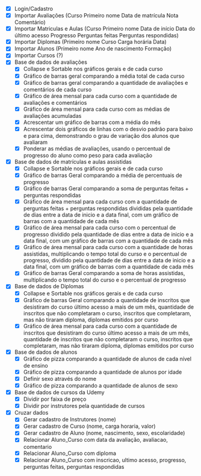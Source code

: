 * [x] Login/Cadastro
* [x] Importar Avaliações (Curso	Primeiro nome	Data de matrícula	Nota	Comentário)
* [x] Importar Matriculas e Aulas (Curso	Primeiro nome	Data de início	Data do último acesso	Progresso	Perguntas feitas	Perguntas respondidas)
* [x] Importar Diplomas (Primeiro nome	Curso	Carga horária	Data)
* [x] Importar Alunos (Primeiro nome	Ano de nascimento	Formação)
* [x] Importar Cursos (?)
* [x] Base de dados de avaliações
    * [x] Collapse e Sortable nos gráficos gerais e de cada curso
    * [x] Gráfico de barras geral comparando a média total de cada curso
    * [x] Gráfico de barras geral comparando a quantidade de avaliações e comentários de cada curso
    * [x] Gráfico de área mensal para cada curso com a quantidade de avaliações e comentários
    * [x] Gráfico de área mensal para cada curso com as médias de avaliações acumuladas
    * [x] Acrescentar um gráfico de barras com a média do mês
    * [x] Acrescentar dois gráficos de linhas com o desvio padrão para baixo e para cima, demonstrando o grau de variação dos alunos que avaliaram
    * [x] Ponderar as médias de avaliações, usando o percentual de progresso do aluno como peso para cada avaliação
* [x] Base de dados de matrículas e aulas assistidas
    * [x] Collapse e Sortable nos gráficos gerais e de cada curso
    * [x] Gráfico de barras Geral comparando a média de percentuais de progresso
    * [x] Gráfico de barras Geral comparando a soma de perguntas feitas + perguntas respondidas
    * [x] Gráfico de área mensal para cada curso com a quantidade de perguntas feitas + perguntas respondidas divididas pela quantidade de dias entre a data de inicio e a data final, com um gráfico de barras com a quantidade de cada mês
    * [x] Gráfico de área mensal para cada curso com o percentual de progresso dividido pela quantidade de dias entre a data de inicio e a data final, com um gráfico de barras com a quantidade de cada mês
    * [x] Gráfico de área mensal para cada curso com a quantidade de horas assistidas, multiplicando o tempo total do curso e o percentual de progresso, dividido pela quantidade de dias entre a data de inicio e a data final, com um gráfico de barras com a quantidade de cada mês
    * [x] Gráfico de barras Geral comparando a soma de horas assistidas, multiplicando o tempo total do curso e o percentual de progresso
* [x] Base de dados de Diplomas
    * [x] Collapse e Sortable nos gráficos gerais e de cada curso
    * [x] Gráfico de barras Geral comparando a quantidade de inscritos que desistiram do curso último acesso a mais de um mês, quantidade de inscritos que não completaram o curso, inscritos que completaram, mas não tiraram diploma, diplomas emitidos por curso
    * [x] Gráfico de área mensal para cada curso com a quantidade de inscritos que desistiram do curso último acesso a mais de um mês, quantidade de inscritos que não completaram o curso, inscritos que completaram, mas não tiraram diploma, diplomas emitidos por curso
* [x] Base de dados de alunos
    * [x] Gráfico de pizza comparando a quantidade de alunos de cada nível de ensino
    * [x] Gráfico de pizza comparando a quantidade de alunos por idade
    * [x] Definir sexo através do nome
    * [x] Gráfico de pizza comparando a quantidade de alunos de sexo
* [x] Base de dados de cursos da Udemy
    * [x] Dividir por faixa de preço
    * [x] Dividir por instrutores pela quantidade de cursos
* [x] Cruzar dados
    * [x] Gerar cadastro de Instrutores (nome)
    * [x] Gerar cadastro de Curso (nome, carga horaria, valor)
    * [x] Gerar cadastro de Aluno (nome, nascimento, sexo, escolaridade)
    * [x] Relacionar Aluno_Curso com data da avaliação, avaliacao, comentario
    * [x] Relacionar Aluno_Curso com diploma
    * [x] Relacionar Aluno_Curso com inscricao, ultimo acesso, progresso, perguntas feitas, perguntas respondidas